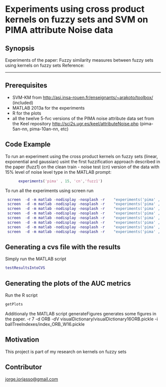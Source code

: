 # Experiments using cross product kernels on fuzzy sets and SVM on PIMA attribute Noise data

## Synopsis

Experiments of the paper: Fuzzy similarity measures between fuzzy sets using kernels on fuzzy sets
Reference:

---
## Prerequisites
* SVM-KM from http://asi.insa-rouen.fr/enseignants/~arakoto/toolbox/  (included)
* MATLAB 2013a for the experiments
* R for the plots
* all the twelve 5-fvc versions of the PIMA noise attribute data set from the Keel repository http://sci2s.ugr.es/keel/attributeNoise.php (pima-5an-nn, pima-10an-nn, etc)

## Code Example

To run an  experiment using the cross product kernels on fuzzy sets (linear, exponential and gaussian) usint the first fuzzification approach described in the paper (fuzz1) on the  clean train - noise test (cn) version of the data with 15% level of noise level type in the MATLAB prompt:

```matlab
      experiments('pima' , 15, 'cn','fuzz1')
```
To run all the experiments using screen run 

```matlab
 screen  -d -m matlab -nodisplay -nosplash -r    "experiments('pima' , 15, 'cn','fuzz1')"
 screen  -d -m matlab -nodisplay -nosplash -r    "experiments('pima' , 20, 'cn','fuzz1')"
 screen  -d -m matlab -nodisplay -nosplash -r    "experiments('pima' , 15, 'cn','fuzz2')"
 screen  -d -m matlab -nodisplay -nosplash -r    "experiments('pima' , 20, 'cn','fuzz2')"
 screen  -d -m matlab -nodisplay -nosplash -r    "experiments('pima' , 15, 'cn','fuzz3')"
 screen  -d -m matlab -nodisplay -nosplash -r    "experiments('pima' , 20, 'cn','fuzz3')"
 screen  -d -m matlab -nodisplay -nosplash -r    "experiments('pima' , 15, 'cn','fuzz4')"
 screen  -d -m matlab -nodisplay -nosplash -r    "experiments('pima' , 20, 'cn','fuzz4')"
```

## Generating a cvs file with the results
Simply run the MATLAB script
```matlab
testResultsIntoCVS
```
## Generating the plots of the AUC metrics
Run the R script
```R
getPlots
```

Additionaly the MATLAB script generateFigures generates some figures in the paper.
 -r 7 -d ORB -dV visualDictionary/visualDictionary16ORB.pickle -i ballTreeIndexes/index_ORB_W16.pickle

## Motivation

This project is part of my research on kernels on fuzzy sets

## Contributor
jorge.jorjasso@gmail.com


